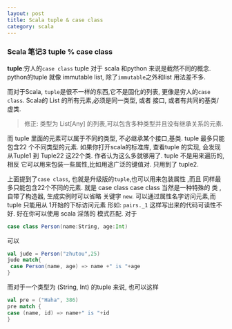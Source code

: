 ```yaml
---
layout: post
title: Scala tuple & case class
category: scala
--- 
```

### Scala 笔记3 tuple % case class

**tuple**:穷人的`case class`
tuple 对于 scala 和python 来说是截然不同的概念.
python的tuple 就像 immutable list, 除了`immutable`之外和list 用法差不多.

而对于Scala, `tuple`是很不一样的东西,它不是固化的列表, 更像是穷人的`case class`.
Scala的 List 的所有元素,必须是同一类型, 或者 接口, 或者有共同的基类/虚类.

> 修正: 类型为 List[Any] 的列表,可以包含多种类型并且没有继承关系的元素. 

而 tuple 里面的元素可以属于不同的类型, 不必继承某个接口,基类. 
tuple  最多只能包含22 个不同类型的元素. 如果你打开scala的标准库, 查看tuple 的实现, 会发现 从Tuple1 到 Tuple22 这22个类. 作者认为这么多就够用了.
tuple 不是用来遍历的, 相反 它可以用来包装一些属性,比如用途广泛的键值对. 只用到了 tuple2.

上面提到了`case class`, 也就是升级版的`tuple`,也可以用来包装属性 ,而且 同样最多只能包含22个不同的元素. 就是 case class 
case class 当然是一种特殊的 类 ,自带了构造器, 生成实例时可以省略 关键字 `new`. 可以通过属性名字访问元素,而tuple 只能用从 1开始的下标访问元素 形如: `pairs._1` 这样写出来的代码可读性不好.
好在你可以使用 scala 淫荡的 模式匹配.
对于 

```scala
case class Person(name:String, age:Int)
```

可以

```scala
val jude = Person("zhutou",25)
jude match{
 case Person(name, age) => name +" is "+age
}
```

而对于一个类型为 (String, Int) 的tuple 来说, 也可以这样

```scala
val pre = ("Haha", 386)
pre match {
case (name, id) => name+" is "+id
}
```

